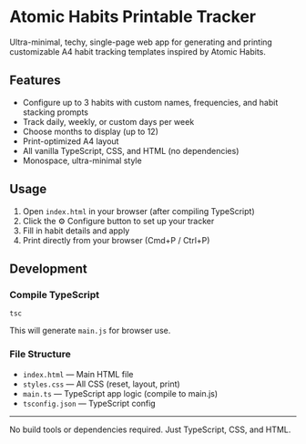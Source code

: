 # Atomic Habits Printable Tracker

Ultra-minimal, techy, single-page web app for generating and printing customizable A4 habit tracking templates inspired by Atomic Habits.

## Features

- Configure up to 3 habits with custom names, frequencies, and habit stacking prompts
- Track daily, weekly, or custom days per week
- Choose months to display (up to 12)
- Print-optimized A4 layout
- All vanilla TypeScript, CSS, and HTML (no dependencies)
- Monospace, ultra-minimal style

## Usage

1. Open `index.html` in your browser (after compiling TypeScript)
2. Click the ⚙️ Configure button to set up your tracker
3. Fill in habit details and apply
4. Print directly from your browser (Cmd+P / Ctrl+P)

## Development

### Compile TypeScript

```
tsc
```

This will generate `main.js` for browser use.

### File Structure

- `index.html` — Main HTML file
- `styles.css` — All CSS (reset, layout, print)
- `main.ts` — TypeScript app logic (compile to main.js)
- `tsconfig.json` — TypeScript config

---

No build tools or dependencies required. Just TypeScript, CSS, and HTML.
